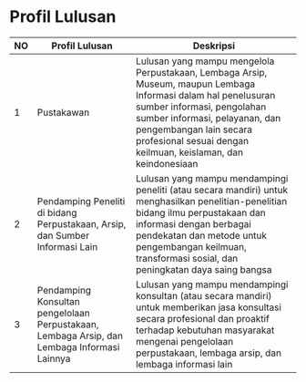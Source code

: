 # Profil Lulusan

| NO | Profil Lulusan | Deskripsi |
| ----------- | ----------- | ----------- |
| 1 | Pustakawan | Lulusan yang mampu mengelola Perpustakaan, Lembaga Arsip, Museum, maupun Lembaga Informasi dalam hal penelusuran sumber informasi, pengolahan sumber informasi, pelayanan, dan pengembangan lain secara profesional sesuai dengan keilmuan, keislaman, dan keindonesiaan |
| 2 | Pendamping Peneliti di bidang Perpustakaan, Arsip, dan Sumber Informasi Lain | Lulusan yang mampu mendampingi peneliti (atau secara mandiri) untuk menghasilkan penelitian-penelitian bidang ilmu perpustakaan dan informasi dengan berbagai pendekatan dan metode untuk pengembangan keilmuan, transformasi sosial, dan peningkatan daya saing bangsa |
| 3 | Pendamping Konsultan pengelolaan Perpustakaan, Lembaga Arsip, dan Lembaga Informasi Lainnya | Lulusan yang mampu mendampingi konsultan (atau secara mandiri) untuk memberikan jasa konsultasi secara profesional dan proaktif terhadap kebutuhan masyarakat mengenai pengelolaan perpustakaan, lembaga arsip, dan lembaga informasi lain |
